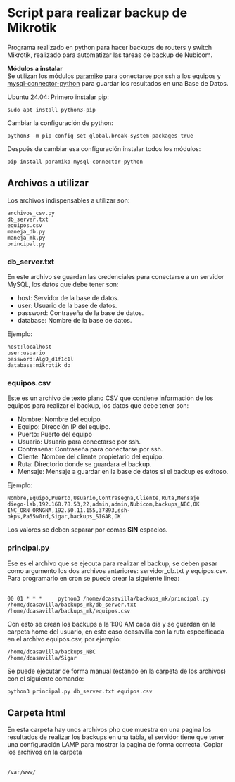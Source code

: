 <h1 id="Script para realizar backup de Mikrotik">Script para realizar backup de Mikrotik</h1>

Programa realizado en python para hacer backups de routers y switch Mikrotik, realizado para automatizar las tareas de backup de Nubicom.

**Módulos a instalar**<br>
Se utilizan los módulos [paramiko](https://pypi.org/project/paramiko/) para conectarse por ssh a los equipos y [mysql-connector-python](https://pypi.org/project/mysql-connector-python/) para guardar los resultados en una Base de Datos.

Ubuntu 24.04:
Primero instalar pip:
```shell
sudo apt install python3-pip
```
Cambiar la configuración de python:
```shell
python3 -m pip config set global.break-system-packages true
```

Después de cambiar esa configuración instalar todos los módulos:
```shell
pip install paramiko mysql-connector-python
```

<h2 id="Archivos a utilizar">Archivos a utilizar</h2>

Los archivos indispensables a utilizar son:
```shell
archivos_csv.py
db_server.txt
equipos.csv
maneja_db.py
maneja_mk.py
principal.py
```

<h3 id="db_server.txt">db_server.txt</h3>
En este archivo se guardan las credenciales para conectarse a un servidor MySQL, los datos que debe tener son:<br>

* host: Servidor de la base de datos.<br>
* user: Usuario de la base de datos.<br>
* password: Contraseña de la base de datos.<br>
* database: Nombre de la base de datos.<br>

Ejemplo:
```shell
host:localhost
user:usuario
password:Alg0_d1f1c1l
database:mikrotik_db
```

<h3 id="equipos.csv">equipos.csv</h3>
Este es un archivo de texto plano CSV que contiene información de los equipos para realizar el backup, los datos que debe tener son:<br>

* Nombre: Nombre del equipo.<br>
* Equipo: Dirección IP del equipo.<br>
* Puerto: Puerto del equipo<br>
* Usuario: Usuario para conectarse por ssh.<br>
* Contraseña: Contraseña para conectarse por ssh.<br>
* Cliente: Nombre del cliente propietario del equipo.<br>
* Ruta: Directorio donde se guardara el backup.<br>
* Mensaje: Mensaje a guardar en la base de datos si el backup es exitoso.<br>

Ejemplo:
```shell
Nombre,Equipo,Puerto,Usuario,Contrasegna,Cliente,Ruta,Mensaje
diego-lab,192.168.78.53,22,admin,admin,Nubicom,backups_NBC,OK
INC_ORN_ORNGNA,192.50.11.155,37893,ssh-bkps,Pa55w0rd,Sigar,backups_SIGAR,OK
```
Los valores se deben separar por comas **SIN** espacios.

<h3 id="principal.py">principal.py</h3>
Ese es el archivo que se ejecuta para realizar el backup, se deben pasar como argumento los dos archivos anteriores: servidor_db.txt y equipos.csv. Para programarlo en cron se puede crear la siguiente linea:<br><br>

```shell
00 01 * * *     python3 /home/dcasavilla/backups_mk/principal.py /home/dcasavilla/backups_mk/db_server.txt /home/dcasavilla/backups_mk/equipos.csv
```

Con esto se crean los backups a la 1:00 AM cada día y se guardan en la carpeta home del usuario, en este caso dcasavilla con la ruta especificada en el archivo equipos.csv, por ejemplo:<br>

```shell
/home/dcasavilla/backups_NBC
/home/dcasavilla/Sigar
```

Se puede ejecutar de forma manual (estando en la carpeta de los archivos) con el siguiente comando:
```shell
python3 principal.py db_server.txt equipos.csv
```

<h2 id="Carpeta html">Carpeta html</h2>
En esta carpeta hay unos archivos php que muestra en una pagina los resultados de realizar los backups en una tabla, el servidor tiene que tener una configuración LAMP para mostrar la pagina de forma correcta. Copiar los archivos en la carpeta<br><br>

```shell
/var/www/
```
